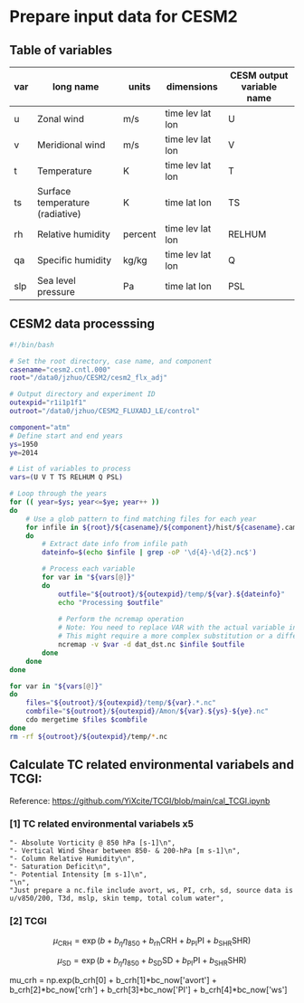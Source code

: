 # Prepare input data for CESM2

## Table of variables
| var | long name | units | dimensions | CESM output variable name |
|----------|-----------|-------|------------|--------------|
|  u   | Zonal wind                          |  m/s	 | time lev lat lon | U   | 
|  v   | Meridional wind                     |  m/s	 | time lev lat lon |  V  | 
|  t   | Temperature                         |   K   | time lev lat lon | T |
|  ts  | Surface temperature (radiative)     |   K   | time lat lon     | TS |
|  rh  | Relative humidity                   |percent| time lev lat lon | RELHUM |
|  qa  | Specific humidity                   | kg/kg | time lev lat lon | Q |
|  slp |  Sea level pressure                 |  Pa	 | time lat lon     | PSL|


## CESM2 data processsing
```bash
#!/bin/bash

# Set the root directory, case name, and component
casename="cesm2.cntl.000"
root="/data0/jzhuo/CESM2/cesm2_flx_adj"

# Output directory and experiment ID
outexpid="r1i1p1f1"
outroot="/data0/jzhuo/CESM2_FLUXADJ_LE/control"

component="atm"
# Define start and end years
ys=1950
ye=2014

# List of variables to process
vars=(U V T TS RELHUM Q PSL)

# Loop through the years
for (( year=$ys; year<=$ye; year++ ))
do
    # Use a glob pattern to find matching files for each year
    for infile in ${root}/${casename}/${component}/hist/${casename}.cam.h0.${year}-??.nc
    do
        # Extract date info from infile path
        dateinfo=$(echo $infile | grep -oP '\d{4}-\d{2}.nc$')

        # Process each variable
        for var in "${vars[@]}"
        do
            outfile="${outroot}/${outexpid}/temp/${var}.${dateinfo}"
            echo "Processing $outfile"
            
            # Perform the ncremap operation
            # Note: You need to replace VAR with the actual variable in the ncremap command.
            # This might require a more complex substitution or a different approach in a real scenario.
            ncremap -v $var -d dat_dst.nc $infile $outfile
        done
    done
done

for var in "${vars[@]}"
do
    files="${outroot}/${outexpid}/temp/${var}.*.nc"
    combfile="${outroot}/${outexpid}/Amon/${var}.${ys}-${ye}.nc"
    cdo mergetime $files $combfile
done
rm -rf ${outroot}/${outexpid}/temp/*.nc
```
## Calculate TC related environmental variabels and TCGI:
Reference: https://github.com/YiXcite/TCGI/blob/main/cal_TCGI.ipynb
### [1] TC related environmental variabels x5
    "- Absolute Vorticity @ 850 hPa [s-1]\n",
    "- Vertical Wind Shear between 850- & 200-hPa [m s-1]\n",
    "- Column Relative Humidity\n",
    "- Saturation Deficit\n",
    "- Potential Intensity [m s-1]\n",
    "\n",
    "Just prepare a nc.file include avort, ws, PI, crh, sd, source data is u/v850/200, T3d, mslp, skin temp, total colum water",

### [2] TCGI
$$
\mu_{\text{CRH}} = \exp\left(b + b_{\eta} \eta_{850} + b_{\text{rh}} \text{CRH} + b_{\text{PI}} \text{PI} + b_{\text{SHR}} \text{SHR}\right)
$$

$$
\mu_{\text{SD}} = \exp\left(b + b_{\eta} \eta_{850} + b_{\text{SD}} \text{SD} + b_{\text{PI}} \text{PI} + b_{\text{SHR}} \text{SHR}\right)
$$


mu_crh = np.exp(b_crh[0] + b_crh[1]*bc_now['avort'] + b_crh[2]*bc_now['crh'] + 
                            b_crh[3]*bc_now['PI'] + b_crh[4]*bc_now['ws']
